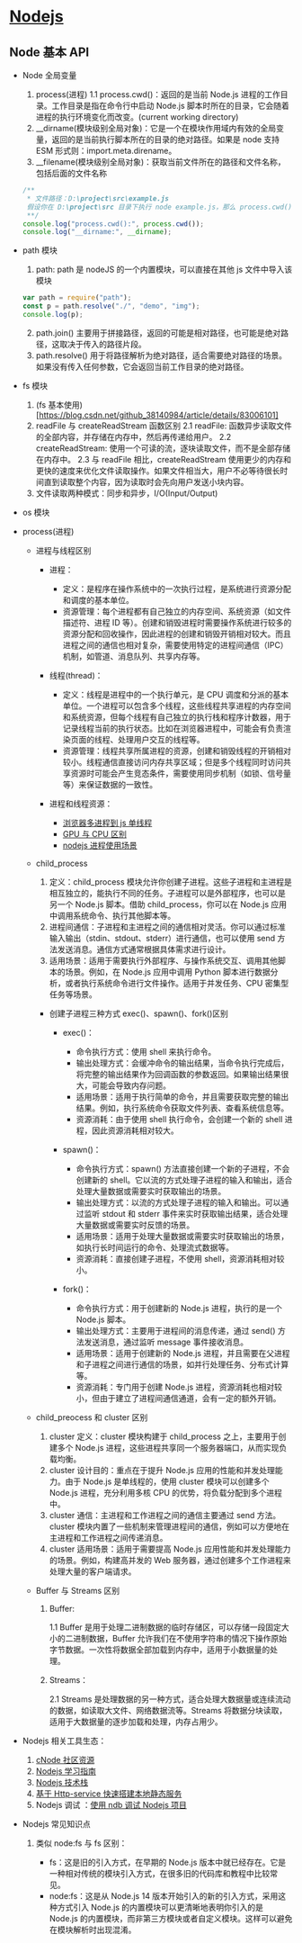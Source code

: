 <!--
 * @Author: TerryMin
 * @Date: 2022-05-31 09:09:32
 * @LastEditors: TerryMin
 * @LastEditTime: 2025-04-05 15:19:42
 * @Description: file not
-->

# [Nodejs](https://nodejs.cn/en)

## Node 基本 API

- Node 全局变量

  1.  process(进程)
      1.1 process.cwd()：返回的是当前 Node.js 进程的工作目录。工作目录是指在命令行中启动 Node.js 脚本时所在的目录，它会随着进程的执行环境变化而改变。(current working directory)
  2.  \_\_dirname(模块级别全局对象)：它是一个在模块作用域内有效的全局变量，返回的是当前执行脚本所在的目录的绝对路径。如果是 node 支持 ESM 形式则：import.meta.direname。
  3.  \_\_filename(模块级别全局对象)：获取当前文件所在的路径和文件名称，包括后面的文件名称

  ```js
  /**
   * 文件路径：D:\project\src\example.js
   假设你在 D:\project\src 目录下执行 node example.js，那么 process.cwd() 和 __dirname 都会返回 D:\project\src。但如果你在 D:\project 目录下执行 node src\example.js，process.cwd() 会返回 D:\project，而 __dirname 仍然返回 D:\project\src。
   **/
  console.log("process.cwd():", process.cwd());
  console.log("__dirname:", __dirname);
  ```

- path 模块

  1. path: path 是 nodeJS 的一个内置模块，可以直接在其他 js 文件中导入该模块

  ```js
  var path = require("path");
  const p = path.resolve("./", "demo", "img");
  console.log(p);
  ```

  2. path.join() 主要用于拼接路径，返回的可能是相对路径，也可能是绝对路径，这取决于传入的路径片段。
  3. path.resolve() 用于将路径解析为绝对路径，适合需要绝对路径的场景。如果没有传入任何参数，它会返回当前工作目录的绝对路径。

- fs 模块

  1. (fs 基本使用)[https://blog.csdn.net/github_38140984/article/details/83006101]
  2. readFile 与 createReadStream 函数区别
     2.1 readFile: 函数异步读取文件的全部内容，并存储在内存中，然后再传递给用户。
     2.2 createReadStream: 使用一个可读的流，逐块读取文件，而不是全部存储在内存中。
     2.3 与 readFile 相比，createReadStream 使用更少的内存和更快的速度来优化文件读取操作。如果文件相当大，用户不必等待很长时间直到读取整个内容，因为读取时会先向用户发送小块内容。
  3. 文件读取两种模式：同步和异步，I/O(Input/Output)

- os 模块

- process(进程)

  - 进程与线程区别

    - 进程：

      - 定义：是程序在操作系统中的一次执行过程，是系统进行资源分配和调度的基本单位。
      - 资源管理：每个进程都有自己独立的内存空间、系统资源（如文件描述符、进程 ID 等）。创建和销毁进程时需要操作系统进行较多的资源分配和回收操作，因此进程的创建和销毁开销相对较大。而且进程之间的通信也相对复杂，需要使用特定的进程间通信（IPC）机制，如管道、消息队列、共享内存等。

    - 线程(thread)：

      - 定义：线程是进程中的一个执行单元，是 CPU 调度和分派的基本单位。一个进程可以包含多个线程，这些线程共享进程的内存空间和系统资源，但每个线程有自己独立的执行栈和程序计数器，用于记录线程当前的执行状态。比如在浏览器进程中，可能会有负责渲染页面的线程、处理用户交互的线程等。
      - 资源管理：线程共享所属进程的资源，创建和销毁线程的开销相对较小。线程通信直接访问内存共享区域；但是多个线程同时访问共享资源时可能会产生竞态条件，需要使用同步机制（如锁、信号量等）来保证数据的一致性。

    - 进程和线程资源：

      - [浏览器多进程到 js 单线程](https://segmentfault.com/a/1190000012925872)
      - [GPU 与 CPU 区别](https://zhuanlan.zhihu.com/p/156171120)
      - [nodejs 进程使用场景](https://juejin.cn/post/6913498911973834759)

  - child_process

    1. 定义：child_process 模块允许你创建子进程。这些子进程和主进程是相互独立的，能执行不同的任务。子进程可以是外部程序，也可以是另一个 Node.js 脚本。借助 child_process，你可以在 Node.js 应用中调用系统命令、执行其他脚本等。
    2. 进程间通信：子进程和主进程之间的通信相对灵活。你可以通过标准输入输出（stdin、stdout、stderr）进行通信，也可以使用 send 方法发送消息。通信方式通常根据具体需求进行设计。
    3. 适用场景：适用于需要执行外部程序、与操作系统交互、调用其他脚本的场景。例如，在 Node.js 应用中调用 Python 脚本进行数据分析，或者执行系统命令进行文件操作。适用于并发任务、CPU 密集型任务等场景。

    - 创建子进程三种方式 exec()、spawn()、fork()区别

      - exec()：

        - 命令执行方式：使用 shell 来执行命令。
        - 输出处理方式：会缓冲命令的输出结果，当命令执行完成后，将完整的输出结果作为回调函数的参数返回。如果输出结果很大，可能会导致内存问题。
        - 适用场景：适用于执行简单的命令，并且需要获取完整的输出结果。例如，执行系统命令获取文件列表、查看系统信息等。
        - 资源消耗：由于使用 shell 执行命令，会创建一个新的 shell 进程，因此资源消耗相对较大。

      - spawn()：

        - 命令执行方式：spawn() 方法直接创建一个新的子进程，不会创建新的 shell。它以流的方式处理子进程的输入和输出，适合处理大量数据或需要实时获取输出的场景。
        - 输出处理方式：以流的方式处理子进程的输入和输出。可以通过监听 stdout 和 stderr 事件来实时获取输出结果，适合处理大量数据或需要实时反馈的场景。
        - 适用场景：适用于处理大量数据或需要实时获取输出的场景，如执行长时间运行的命令、处理流式数据等。
        - 资源消耗：直接创建子进程，不使用 shell，资源消耗相对较小。

      - fork()：

        - 命令执行方式：用于创建新的 Node.js 进程，执行的是一个 Node.js 脚本。
        - 输出处理方式：主要用于进程间的消息传递，通过 send() 方法发送消息，通过监听 message 事件接收消息。
        - 适用场景：适用于创建新的 Node.js 进程，并且需要在父进程和子进程之间进行通信的场景，如并行处理任务、分布式计算等。
        - 资源消耗：专门用于创建 Node.js 进程，资源消耗也相对较小，但由于建立了进程间通信通道，会有一定的额外开销。

  - child_preocess 和 cluster 区别

    1.  cluster 定义：cluster 模块构建于 child_process 之上，主要用于创建多个 Node.js 进程，这些进程共享同一个服务器端口，从而实现负载均衡。
    2.  cluster 设计目的：重点在于提升 Node.js 应用的性能和并发处理能力。由于 Node.js 是单线程的，使用 cluster 模块可以创建多个 Node.js 进程，充分利用多核 CPU 的优势，将负载分配到多个进程中。
    3.  cluster 通信：主进程和工作进程之间的通信主要通过 send 方法。cluster 模块内置了一些机制来管理进程间的通信，例如可以方便地在主进程和工作进程之间传递消息。
    4.  cluster 适用场景：适用于需要提高 Node.js 应用性能和并发处理能力的场景。例如，构建高并发的 Web 服务器，通过创建多个工作进程来处理大量的客户端请求。

  - Buffer 与 Streams 区别

    1. Buffer:

       1.1 Buffer 是用于处理二进制数据的临时存储区，可以存储一段固定大小的二进制数据，Buffer 允许我们在不使用字符串的情况下操作原始字节数据。一次性将数据全部加载到内存中，适用于小数据量的处理。

    2. Streams：

       2.1 Streams 是处理数据的另一种方式，适合处理大数据量或连续流动的数据，如读取大文件、网络数据流等。Streams 将数据分块读取，适用于大数据量的逐步加载和处理，内存占用少。

- Nodejs 相关工具生态：

  1. [cNode 社区资源](https://cnodejs.org/)
  2. [Nodejs 学习指南](https://github.com/chyingp/nodejs-learning-guide)
  3. [Nodejs 技术栈](https://github.com/qufei1993/Nodejs-Roadmap)
  4. [基于 Http-service 快速搭建本地静态服务](https://blog.csdn.net/weixin_45932733/article/details/115861292)
  5. Nodejs 调试 ：[使用 ndb 调试 Nodejs 项目](https://juejin.cn/post/6844903651694100487)

- Nodejs 常见知识点

  1. 类似 node:fs 与 fs 区别：

     - fs：这是旧的引入方式，在早期的 Node.js 版本中就已经存在。它是一种相对传统的模块引入方式，在很多旧的代码库和教程中比较常见。
     - node:fs：这是从 Node.js 14 版本开始引入的新的引入方式，采用这种方式引入 Node.js 的内置模块可以更清晰地表明你引入的是 Node.js 的内置模块，而非第三方模块或者自定义模块。这样可以避免在模块解析时出现混淆。
